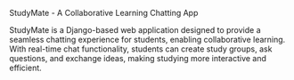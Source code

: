 StudyMate - A Collaborative Learning Chatting App

StudyMate is a Django-based web application designed to provide a seamless chatting experience for students, enabling collaborative learning. With real-time chat functionality, students can create study groups, ask questions, and exchange ideas, making studying more interactive and efficient.
